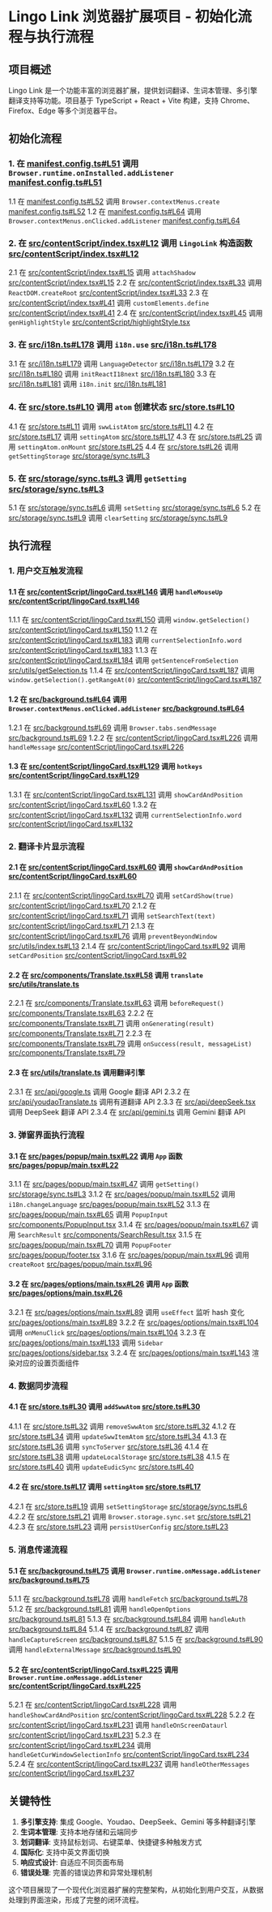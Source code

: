 # Lingo Link 浏览器扩展项目 - 初始化流程与执行流程

## 项目概述
Lingo Link 是一个功能丰富的浏览器扩展，提供划词翻译、生词本管理、多引擎翻译支持等功能。项目基于 TypeScript + React + Vite 构建，支持 Chrome、Firefox、Edge 等多个浏览器平台。

## 初始化流程

### 1. 在 [manifest.config.ts#L51](../manifest.config.ts#L51) 调用 `Browser.runtime.onInstalled.addListener` [manifest.config.ts#L51](../manifest.config.ts#L51)
   1.1 在 [manifest.config.ts#L52](../manifest.config.ts#L52) 调用 `Browser.contextMenus.create` [manifest.config.ts#L52](../manifest.config.ts#L52)
   1.2 在 [manifest.config.ts#L64](../manifest.config.ts#L64) 调用 `Browser.contextMenus.onClicked.addListener` [manifest.config.ts#L64](../manifest.config.ts#L64)

### 2. 在 [src/contentScript/index.tsx#L12](../src/contentScript/index.tsx#L12) 调用 `LingoLink` 构造函数 [src/contentScript/index.tsx#L12](../src/contentScript/index.tsx#L12)
   2.1 在 [src/contentScript/index.tsx#L15](../src/contentScript/index.tsx#L15) 调用 `attachShadow` [src/contentScript/index.tsx#L15](../src/contentScript/index.tsx#L15)
   2.2 在 [src/contentScript/index.tsx#L33](../src/contentScript/index.tsx#L33) 调用 `ReactDOM.createRoot` [src/contentScript/index.tsx#L33](../src/contentScript/index.tsx#L33)
   2.3 在 [src/contentScript/index.tsx#L41](../src/contentScript/index.tsx#L41) 调用 `customElements.define` [src/contentScript/index.tsx#L41](../src/contentScript/index.tsx#L41)
   2.4 在 [src/contentScript/index.tsx#L45](../src/contentScript/index.tsx#L45) 调用 `genHighlightStyle` [src/contentScript/highlightStyle.tsx](../src/contentScript/highlightStyle.tsx)

### 3. 在 [src/i18n.ts#L178](../src/i18n.ts#L178) 调用 `i18n.use` [src/i18n.ts#L178](../src/i18n.ts#L178)
   3.1 在 [src/i18n.ts#L179](../src/i18n.ts#L179) 调用 `LanguageDetector` [src/i18n.ts#L179](../src/i18n.ts#L179)
   3.2 在 [src/i18n.ts#L180](../src/i18n.ts#L180) 调用 `initReactI18next` [src/i18n.ts#L180](../src/i18n.ts#L180)
   3.3 在 [src/i18n.ts#L181](../src/i18n.ts#L181) 调用 `i18n.init` [src/i18n.ts#L181](../src/i18n.ts#L181)

### 4. 在 [src/store.ts#L10](../src/store.ts#L10) 调用 `atom` 创建状态 [src/store.ts#L10](../src/store.ts#L10)
   4.1 在 [src/store.ts#L11](../src/store.ts#L11) 调用 `swwListAtom` [src/store.ts#L11](../src/store.ts#L11)
   4.2 在 [src/store.ts#L17](../src/store.ts#L17) 调用 `settingAtom` [src/store.ts#L17](../src/store.ts#L17)
   4.3 在 [src/store.ts#L25](../src/store.ts#L25) 调用 `settingAtom.onMount` [src/store.ts#L25](../src/store.ts#L25)
   4.4 在 [src/store.ts#L26](../src/store.ts#L26) 调用 `getSettingStorage` [src/storage/sync.ts#L3](../src/storage/sync.ts#L3)

### 5. 在 [src/storage/sync.ts#L3](../src/storage/sync.ts#L3) 调用 `getSetting` [src/storage/sync.ts#L3](../src/storage/sync.ts#L3)
   5.1 在 [src/storage/sync.ts#L6](../src/storage/sync.ts#L6) 调用 `setSetting` [src/storage/sync.ts#L6](../src/storage/sync.ts#L6)
   5.2 在 [src/storage/sync.ts#L9](../src/storage/sync.ts#L9) 调用 `clearSetting` [src/storage/sync.ts#L9](../src/storage/sync.ts#L9)

## 执行流程

### 1. 用户交互触发流程

#### 1.1 在 [src/contentScript/lingoCard.tsx#L146](src/contentScript/lingoCard.tsx#L146) 调用 `handleMouseUp` [src/contentScript/lingoCard.tsx#L146](src/contentScript/lingoCard.tsx#L146)
   1.1.1 在 [src/contentScript/lingoCard.tsx#L150](src/contentScript/lingoCard.tsx#L150) 调用 `window.getSelection()` [src/contentScript/lingoCard.tsx#L150](src/contentScript/lingoCard.tsx#L150)
   1.1.2 在 [src/contentScript/lingoCard.tsx#L183](src/contentScript/lingoCard.tsx#L183) 调用 `currentSelectionInfo.word` [src/contentScript/lingoCard.tsx#L183](src/contentScript/lingoCard.tsx#L183)
   1.1.3 在 [src/contentScript/lingoCard.tsx#L184](src/contentScript/lingoCard.tsx#L184) 调用 `getSentenceFromSelection` [src/utils/getSelection.ts](src/utils/getSelection.ts)
   1.1.4 在 [src/contentScript/lingoCard.tsx#L187](src/contentScript/lingoCard.tsx#L187) 调用 `window.getSelection().getRangeAt(0)` [src/contentScript/lingoCard.tsx#L187](src/contentScript/lingoCard.tsx#L187)

#### 1.2 在 [src/background.ts#L64](src/background.ts#L64) 调用 `Browser.contextMenus.onClicked.addListener` [src/background.ts#L64](src/background.ts#L64)
   1.2.1 在 [src/background.ts#L69](src/background.ts#L69) 调用 `Browser.tabs.sendMessage` [src/background.ts#L69](src/background.ts#L69)
   1.2.2 在 [src/contentScript/lingoCard.tsx#L226](src/contentScript/lingoCard.tsx#L226) 调用 `handleMessage` [src/contentScript/lingoCard.tsx#L226](src/contentScript/lingoCard.tsx#L226)

#### 1.3 在 [src/contentScript/lingoCard.tsx#L129](src/contentScript/lingoCard.tsx#L129) 调用 `hotkeys` [src/contentScript/lingoCard.tsx#L129](src/contentScript/lingoCard.tsx#L129)
   1.3.1 在 [src/contentScript/lingoCard.tsx#L131](src/contentScript/lingoCard.tsx#L131) 调用 `showCardAndPosition` [src/contentScript/lingoCard.tsx#L60](src/contentScript/lingoCard.tsx#L60)
   1.3.2 在 [src/contentScript/lingoCard.tsx#L132](src/contentScript/lingoCard.tsx#L132) 调用 `currentSelectionInfo.word` [src/contentScript/lingoCard.tsx#L132](src/contentScript/lingoCard.tsx#L132)

### 2. 翻译卡片显示流程

#### 2.1 在 [src/contentScript/lingoCard.tsx#L60](src/contentScript/lingoCard.tsx#L60) 调用 `showCardAndPosition` [src/contentScript/lingoCard.tsx#L60](src/contentScript/lingoCard.tsx#L60)
   2.1.1 在 [src/contentScript/lingoCard.tsx#L70](src/contentScript/lingoCard.tsx#L70) 调用 `setCardShow(true)` [src/contentScript/lingoCard.tsx#L70](src/contentScript/lingoCard.tsx#L70)
   2.1.2 在 [src/contentScript/lingoCard.tsx#L71](src/contentScript/lingoCard.tsx#L71) 调用 `setSearchText(text)` [src/contentScript/lingoCard.tsx#L71](src/contentScript/lingoCard.tsx#L71)
   2.1.3 在 [src/contentScript/lingoCard.tsx#L76](src/contentScript/lingoCard.tsx#L76) 调用 `preventBeyondWindow` [src/utils/index.ts#L13](src/utils/index.ts#L13)
   2.1.4 在 [src/contentScript/lingoCard.tsx#L92](src/contentScript/lingoCard.tsx#L92) 调用 `setCardPosition` [src/contentScript/lingoCard.tsx#L92](src/contentScript/lingoCard.tsx#L92)

#### 2.2 在 [src/components/Translate.tsx#L58](src/components/Translate.tsx#L58) 调用 `translate` [src/utils/translate.ts](src/utils/translate.ts)
   2.2.1 在 [src/components/Translate.tsx#L63](src/components/Translate.tsx#L63) 调用 `beforeRequest()` [src/components/Translate.tsx#L63](src/components/Translate.tsx#L63)
   2.2.2 在 [src/components/Translate.tsx#L71](src/components/Translate.tsx#L71) 调用 `onGenerating(result)` [src/components/Translate.tsx#L71](src/components/Translate.tsx#L71)
   2.2.3 在 [src/components/Translate.tsx#L79](src/components/Translate.tsx#L79) 调用 `onSuccess(result, messageList)` [src/components/Translate.tsx#L79](src/components/Translate.tsx#L79)

#### 2.3 在 [src/utils/translate.ts](../src/utils/translate.ts) 调用翻译引擎
   2.3.1 在 [src/api/google.ts](../src/api/google.ts) 调用 Google 翻译 API
   2.3.2 在 [src/api/youdaoTranslate.ts](../src/api/youdaoTranslate.ts) 调用有道翻译 API
   2.3.3 在 [src/api/deepSeek.tsx](../src/api/deepSeek.tsx) 调用 DeepSeek 翻译 API
   2.3.4 在 [src/api/gemini.ts](../src/api/gemini.ts) 调用 Gemini 翻译 API

### 3. 弹窗界面执行流程

#### 3.1 在 [src/pages/popup/main.tsx#L22](../src/pages/popup/main.tsx#L22) 调用 `App` 函数 [src/pages/popup/main.tsx#L22](../src/pages/popup/main.tsx#L22)
   3.1.1 在 [src/pages/popup/main.tsx#L47](../src/pages/popup/main.tsx#L47) 调用 `getSetting()` [src/storage/sync.ts#L3](../src/storage/sync.ts#L3)
   3.1.2 在 [src/pages/popup/main.tsx#L52](../src/pages/popup/main.tsx#L52) 调用 `i18n.changeLanguage` [src/pages/popup/main.tsx#L52](../src/pages/popup/main.tsx#L52)
   3.1.3 在 [src/pages/popup/main.tsx#L65](../src/pages/popup/main.tsx#L65) 调用 `PopupInput` [src/components/PopupInput.tsx](../src/components/PopupInput.tsx)
   3.1.4 在 [src/pages/popup/main.tsx#L67](../src/pages/popup/main.tsx#L67) 调用 `SearchResult` [src/components/SearchResult.tsx](../src/components/SearchResult.tsx)
   3.1.5 在 [src/pages/popup/main.tsx#L70](../src/pages/popup/main.tsx#L70) 调用 `PopupFooter` [src/pages/popup/footer.tsx](../src/pages/popup/footer.tsx)
   3.1.6 在 [src/pages/popup/main.tsx#L96](../src/pages/popup/main.tsx#L96) 调用 `createRoot` [src/pages/popup/main.tsx#L96](../src/pages/popup/main.tsx#L96)

#### 3.2 在 [src/pages/options/main.tsx#L26](../src/pages/options/main.tsx#L26) 调用 `App` 函数 [src/pages/options/main.tsx#L26](../src/pages/options/main.tsx#L26)
   3.2.1 在 [src/pages/options/main.tsx#L89](../src/pages/options/main.tsx#L89) 调用 `useEffect` 监听 hash 变化 [src/pages/options/main.tsx#L89](../src/pages/options/main.tsx#L89)
   3.2.2 在 [src/pages/options/main.tsx#L104](../src/pages/options/main.tsx#L104) 调用 `onMenuClick` [src/pages/options/main.tsx#L104](../src/pages/options/main.tsx#L104)
   3.2.3 在 [src/pages/options/main.tsx#L133](../src/pages/options/main.tsx#L133) 调用 `Sidebar` [src/pages/options/sidebar.tsx](../src/pages/options/sidebar.tsx)
   3.2.4 在 [src/pages/options/main.tsx#L143](../src/pages/options/main.tsx#L143) 渲染对应的设置页面组件

### 4. 数据同步流程

#### 4.1 在 [src/store.ts#L30](../src/store.ts#L30) 调用 `addSwwAtom` [src/store.ts#L30](../src/store.ts#L30)
   4.1.1 在 [src/store.ts#L32](../src/store.ts#L32) 调用 `removeSwwAtom` [src/store.ts#L32](../src/store.ts#L32)
   4.1.2 在 [src/store.ts#L34](../src/store.ts#L34) 调用 `updateSwwItemAtom` [src/store.ts#L34](../src/store.ts#L34)
   4.1.3 在 [src/store.ts#L36](../src/store.ts#L36) 调用 `syncToServer` [src/store.ts#L36](../src/store.ts#L36)
   4.1.4 在 [src/store.ts#L38](../src/store.ts#L38) 调用 `updateLocalStorage` [src/store.ts#L38](../src/store.ts#L38)
   4.1.5 在 [src/store.ts#L40](../src/store.ts#L40) 调用 `updateEudicSync` [src/store.ts#L40](../src/store.ts#L40)

#### 4.2 在 [src/store.ts#L17](../src/store.ts#L17) 调用 `settingAtom` [src/store.ts#L17](../src/store.ts#L17)
   4.2.1 在 [src/store.ts#L19](../src/store.ts#L19) 调用 `setSettingStorage` [src/storage/sync.ts#L6](../src/storage/sync.ts#L6)
   4.2.2 在 [src/store.ts#L21](../src/store.ts#L21) 调用 `Browser.storage.sync.set` [src/store.ts#L21](../src/store.ts#L21)
   4.2.3 在 [src/store.ts#L23](../src/store.ts#L23) 调用 `persistUserConfig` [src/store.ts#L23](../src/store.ts#L23)

### 5. 消息传递流程

#### 5.1 在 [src/background.ts#L75](../src/background.ts#L75) 调用 `Browser.runtime.onMessage.addListener` [src/background.ts#L75](../src/background.ts#L75)
   5.1.1 在 [src/background.ts#L78](../src/background.ts#L78) 调用 `handleFetch` [src/background.ts#L78](../src/background.ts#L78)
   5.1.2 在 [src/background.ts#L81](../src/background.ts#L81) 调用 `handleOpenOptions` [src/background.ts#L81](../src/background.ts#L81)
   5.1.3 在 [src/background.ts#L84](../src/background.ts#L84) 调用 `handleAuth` [src/background.ts#L84](../src/background.ts#L84)
   5.1.4 在 [src/background.ts#L87](../src/background.ts#L87) 调用 `handleCaptureScreen` [src/background.ts#L87](../src/background.ts#L87)
   5.1.5 在 [src/background.ts#L90](../src/background.ts#L90) 调用 `handleExternalMessage` [src/background.ts#L90](../src/background.ts#L90)

#### 5.2 在 [src/contentScript/lingoCard.tsx#L225](../src/contentScript/lingoCard.tsx#L225) 调用 `Browser.runtime.onMessage.addListener` [src/contentScript/lingoCard.tsx#L225](../src/contentScript/lingoCard.tsx#L225)
   5.2.1 在 [src/contentScript/lingoCard.tsx#L228](../src/contentScript/lingoCard.tsx#L228) 调用 `handleShowCardAndPosition` [src/contentScript/lingoCard.tsx#L228](../src/contentScript/lingoCard.tsx#L228)
   5.2.2 在 [src/contentScript/lingoCard.tsx#L231](../src/contentScript/lingoCard.tsx#L231) 调用 `handleOnScreenDataurl` [src/contentScript/lingoCard.tsx#L231](../src/contentScript/lingoCard.tsx#L231)
   5.2.3 在 [src/contentScript/lingoCard.tsx#L234](../src/contentScript/lingoCard.tsx#L234) 调用 `handleGetCurWindowSelectionInfo` [src/contentScript/lingoCard.tsx#L234](../src/contentScript/lingoCard.tsx#L234)
   5.2.4 在 [src/contentScript/lingoCard.tsx#L237](../src/contentScript/lingoCard.tsx#L237) 调用 `handleOtherMessages` [src/contentScript/lingoCard.tsx#L237](../src/contentScript/lingoCard.tsx#L237)

## 关键特性

1. **多引擎支持**: 集成 Google、Youdao、DeepSeek、Gemini 等多种翻译引擎
2. **生词本管理**: 支持本地存储和云端同步
3. **划词翻译**: 支持鼠标划词、右键菜单、快捷键多种触发方式
4. **国际化**: 支持中英文界面切换
5. **响应式设计**: 自适应不同页面布局
6. **错误处理**: 完善的错误边界和异常处理机制

这个项目展现了一个现代化浏览器扩展的完整架构，从初始化到用户交互，从数据处理到界面渲染，形成了完整的闭环流程。